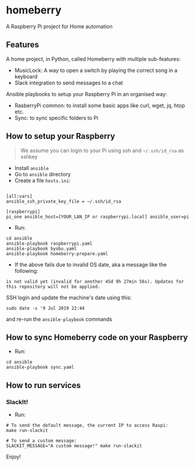 # homeberry

A Raspberry Pi project for Home automation

## Features

A home project, in Python, called Homeberry with multiple sub-features:

- MusicLock: A way to open a switch by playing the correct song in a keyboard
- Slack integration to send messages to a chat

Ansible playbooks to setup your Raspberry Pi in an organised way:

- RasberryPi common: to install some basic apps like curl, wget, jq, htop etc.
- Sync: to sync specific folders to Pi

## How to setup your Raspberry

> We assume you can login to your Pi using ssh and `~/.ssh/id_rsa` as sshkey

- Install `ansible`
- Go to `ansible` directory
- Create a file `hosts.ini`:
```

[all:vars]
ansible_ssh_private_key_file = ~/.ssh/id_rsa

[raspberrypi]
pi_one ansible_host=[YOUR_LAN_IP or raspberrypi.local] ansible_user=pi
```
- Run:
```
cd ansible
ansible-playbook raspberrypi.yaml
ansible-playbook byobu.yaml
ansible-playbook homeberry-prepare.yaml
```
- If the above fails due to invalid OS date, aka a message like the following:
```
is not valid yet (invalid for another 45d 9h 27min 56s). Updates for this repository will not be applied.
```
SSH login and update the machine's date using  this:
```
sudo date -s '9 Jul 2019 22:44
```
and re-run the `ansible-playbook` commands

## How to sync Homeberry code on your Raspberry

- Run:
```
cd ansible
ansible-playbook sync.yaml
```

## How to run services

### SlackIt!

- Run:
```
# To send the default message, the current IP to access Raspi:
make run-slackit

# To send a custom message:
SLACKIT_MESSAGE="A custom message!" make run-slackit
```

Enjoy!
